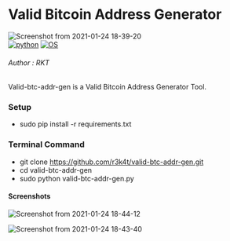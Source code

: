 
# Valid Bitcoin Address Generator

![Screenshot from 2021-01-24 18-39-20](https://user-images.githubusercontent.com/69615463/105656064-98dedd00-5eeb-11eb-9750-92e05bb4fe94.png)
<br>
[![python](https://img.shields.io/badge/python-purple.svg)](https://www.python.org/downloads/release/python/)
[![OS](https://img.shields.io/badge/Tested%20On-Linux-purple.svg)](https://en.wikipedia.org/wiki/Linux)


<h6>Author : RKT</h6>


Valid-btc-addr-gen is a Valid Bitcoin Address Generator Tool.


### Setup ###

+ sudo pip install -r requirements.txt

### Terminal Command ###

+ git clone https://github.com/r3k4t/valid-btc-addr-gen.git
+ cd valid-btc-addr-gen
+ sudo python valid-btc-addr-gen.py

#### Screenshots ####


![Screenshot from 2021-01-24 18-44-12](https://user-images.githubusercontent.com/69615463/105656278-0d198080-5eec-11eb-8d94-16c262a64f10.png)

![Screenshot from 2021-01-24 18-43-40](https://user-images.githubusercontent.com/69615463/105656388-494ce100-5eec-11eb-9570-c033e043e94d.png)
